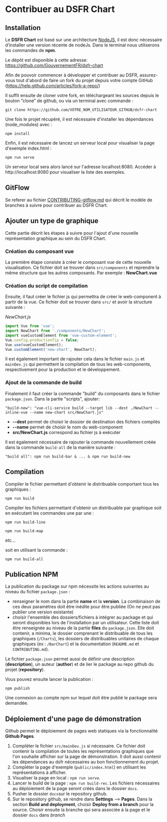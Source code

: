 # Contribuer au DSFR Chart

## Installation

Le **DSFR Chart** est basé sur une architecture [NodeJS](https://nodejs.org/), il est donc nécessaire d’installer une version récente de nodeJs. Dans le terminal nous utiliserons les commandes de **npm**.

Le dépôt est disponible à cette adresse: https://github.com/GouvernementFR/dsfr-chart

Afin de pouvoir commencer à développer et contribuer au DSFR, assurez-vous tout d'abord de faire un fork du projet depuis votre compte GitHub (https://help.github.com/articles/fork-a-repo/)

Il suffit ensuite de cloner votre fork, en téléchargeant les sources depuis le bouton “clone” de github, ou via un terminal avec commande :

```
git clone https://github.com/VOTRE_NOM_UTILISATEUR_GITHUB/dsfr-chart
```

Une fois le projet récupéré, il est nécessaire d'installer les dépendances (node_modules) avec :

`npm install`

Enfin, il est nécessaire de lancez un serveur local pour visualiser la page d'exemple index.html :

`npm run serve`

Un serveur local sera alors lancé sur l'adresse localhost:8080. Accéder à http://localhost:8080 pour visualiser la liste des exemples.

## GitFlow

Se referer au fichier [CONTRIBUTING-gitflow.md](./CONTRIBUTING-gitflow.md) qui décrit le modèle de branches à suivre pour contribuer au DSFR Chart.

## Ajouter un type de graphique

Cette partie décrit les étapes à suivre pour l'ajout d'une nouvelle représentation graphique au sein du DSFR Chart.

### Création du composant vue

La première étape consiste à créer le composant _vue_ de cette nouvelle visualisation. Ce fichier doit se trouver dans `src/components` et reprendre la même structure que les autres composants. Par exemple : **NewChart.vue**

### Création du script de compilation

Ensuite, il faut créer le fichier js qui permettra de créer le web-component à partir de la vue. Ce fichier doit se trouver dans `src/` et avoir la structure suivante :

_NewChart.js_

```javascript
import Vue from 'vue';
import NewChart from './components/NewChart';
import vueCustomElement from 'vue-custom-element';
Vue.config.productionTip = false;
Vue.use(vueCustomElement);
Vue.customElement('new-chart', NewChart);
```

Il est également important de rajouter cela dans le fichier `main.js` et `mainDev.js` qui permettent la compilation de tous les web-components, respectivement pour la production et le développement.

### Ajout de la commande de build

Finalement il faut créer la commande "build" du composants dans le fichier `package.json`. Dans la partie "scripts", ajouter:

`"build-new": "vue-cli-service build --target lib --dest ./NewChart --inline-vue --name new-chart src/NewChart.js"`

-   **--dest** permet de choisir le dossier de destination des fichiers compilés
-   **--name** permet de choisir le nom du web-component
-   **src/NewChart.js** correspond au fichier js à exécuter

Il est également nécessaire de rajouter la commande nouvellement créée dans la commande `build-all` de la manière suivante :

`"build all": npm run build-bar & ... & npm run build-new`

## Compilation

Compiler le fichier permettant d'obtenir le distribuable comportant tous les graphiques :

`npm run build`

Compiler les fichiers permettant d'obtenir un distribuable par graphique soit en exécutant les commandes une par une :

`npm run build-line`

`npm run build-map`

etc...

soit en utilisant la commande :

`npm run build-all`

## Publication NPM

La publication du package sur npm nécessite les actions suivantes au niveau du fichier `package.json` :

-   renseigner le nom dans la partie **name** et la **version**. La combinaison de ces deux paramètres doit être inédite pour être publiée (On ne peut pas publier une version existante)
-   choisir l'ensemble des dossiers/fichiers à intégrer au package et qui seront disponibles lors de l'installation par un utilisateur. Cette liste doit être renseignée au niveau de la partie **files** du `package.json`. Elle doit contenir, a minima, le dossier comprenant le distribuable de tous les graphiques (`/Charts`), les dossiers de distribuables unitaires de chaque graphiques (ex : `/BarChart`) et la documentation (`README.md` et `CONTRIBUTING.md`).

Le fichier `package.json` permet aussi de définir une description (**description**), un auteur (**author**) et de lier le package au repo github du projet (**repository**).

Vous pouvez ensuite lancer la publication :

`npm publish`

Une connexion au compte npm sur lequel doit être publié le package sera demandée.

## Déploiement d'une page de démonstration

Github permet le déploiement de pages web statiques via la fonctionnalité **Github Pages**.

1. Compléter le fichier `src/mainDev.js` si nécessaire. Ce fichier doit contenir la compilation de toutes les représentations graphiques que l'on souhaite afficher sur la page de démonstration. Il doit aussi contenir les dépendances au dsfr nécessaires au bon fonctionnement du projet.
2. Compléter la page d'exemple (`public/index.html`) en utilisant les représentations à afficher.
3. Visualiser la page en local : `npm run serve`.
4. Lancer le build de la page : `npm run build-rec`. Les fichiers nécessaires au déploiement de la page seront créés dans le dossier `docs`.
5. Pusher le dossier `docs`sur le repository github.
6. Sur le repository github, se rendre dans **Settings** --> **Pages**. Dans la section **Build and deployment**, choisir **Deploy from a branch** pour la source. Choisir ensuite la branche qui sera associée à la page et le dossier `docs` dans _branch_
